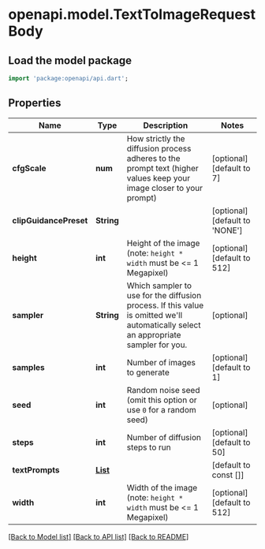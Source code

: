 # openapi.model.TextToImageRequestBody

## Load the model package
```dart
import 'package:openapi/api.dart';
```

## Properties
Name | Type | Description | Notes
------------ | ------------- | ------------- | -------------
**cfgScale** | **num** | How strictly the diffusion process adheres to the prompt text (higher values keep your image closer to your prompt) | [optional] [default to 7]
**clipGuidancePreset** | **String** |  | [optional] [default to 'NONE']
**height** | **int** | Height of the image (note: `height * width` must be <= 1 Megapixel) | [optional] [default to 512]
**sampler** | **String** | Which sampler to use for the diffusion process. If this value is omitted we'll automatically select an appropriate sampler for you. | [optional] 
**samples** | **int** | Number of images to generate | [optional] [default to 1]
**seed** | **int** | Random noise seed (omit this option or use `0` for a random seed) | [optional] 
**steps** | **int** | Number of diffusion steps to run | [optional] [default to 50]
**textPrompts** | [**List<TextPrompt>**](TextPrompt.md) |  | [default to const []]
**width** | **int** | Width of the image (note: `height * width` must be <= 1 Megapixel) | [optional] [default to 512]

[[Back to Model list]](../README.md#documentation-for-models) [[Back to API list]](../README.md#documentation-for-api-endpoints) [[Back to README]](../README.md)


